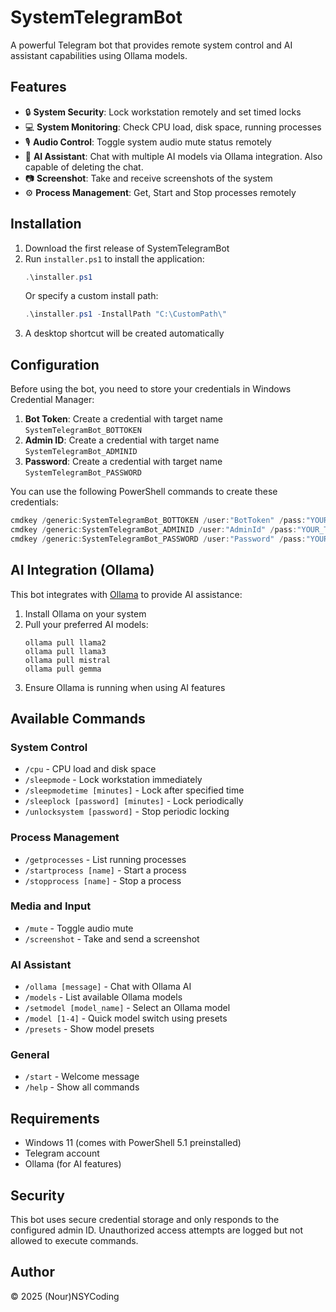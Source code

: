 # SystemTelegramBot

A powerful Telegram bot that provides remote system control and AI assistant capabilities using Ollama models.

## Features
- 🔒 **System Security**: Lock workstation remotely and set timed locks
- 💻 **System Monitoring**: Check CPU load, disk space, running processes
- 🎙️ **Audio Control**: Toggle system audio mute status remotely
- 🤖 **AI Assistant**: Chat with multiple AI models via Ollama integration. Also capable of deleting the chat.
- 📷 **Screenshot**: Take and receive screenshots of the system
- ⚙️ **Process Management**: Get, Start and Stop processes remotely

## Installation

1. Download the first release of SystemTelegramBot
2. Run `installer.ps1` to install the application:
   ```powershell
   .\installer.ps1
   ```
   Or specify a custom install path:
   ```powershell
   .\installer.ps1 -InstallPath "C:\CustomPath\"
   ```
3. A desktop shortcut will be created automatically

## Configuration

Before using the bot, you need to store your credentials in Windows Credential Manager:

1. **Bot Token**: Create a credential with target name `SystemTelegramBot_BOTTOKEN`
2. **Admin ID**: Create a credential with target name `SystemTelegramBot_ADMINID` 
3. **Password**: Create a credential with target name `SystemTelegramBot_PASSWORD`

You can use the following PowerShell commands to create these credentials:

```powershell
cmdkey /generic:SystemTelegramBot_BOTTOKEN /user:"BotToken" /pass:"YOUR_BOT_TOKEN"
cmdkey /generic:SystemTelegramBot_ADMINID /user:"AdminId" /pass:"YOUR_TELEGRAM_ID"
cmdkey /generic:SystemTelegramBot_PASSWORD /user:"Password" /pass:"YOUR_ACCESS_PASSWORD"
```

## AI Integration (Ollama)

This bot integrates with [Ollama](https://ollama.ai/) to provide AI assistance:

1. Install Ollama on your system
2. Pull your preferred AI models:
   ```
   ollama pull llama2
   ollama pull llama3
   ollama pull mistral
   ollama pull gemma
   ```
3. Ensure Ollama is running when using AI features

## Available Commands

### System Control
- `/cpu` - CPU load and disk space
- `/sleepmode` - Lock workstation immediately
- `/sleepmodetime [minutes]` - Lock after specified time
- `/sleeplock [password] [minutes]` - Lock periodically
- `/unlocksystem [password]` - Stop periodic locking

### Process Management
- `/getprocesses` - List running processes
- `/startprocess [name]` - Start a process
- `/stopprocess [name]` - Stop a process

### Media and Input
- `/mute` - Toggle audio mute
- `/screenshot` - Take and send a screenshot

### AI Assistant
- `/ollama [message]` - Chat with Ollama AI
- `/models` - List available Ollama models
- `/setmodel [model_name]` - Select an Ollama model
- `/model [1-4]` - Quick model switch using presets
- `/presets` - Show model presets

### General
- `/start` - Welcome message
- `/help` - Show all commands

## Requirements

- Windows 11 (comes with PowerShell 5.1 preinstalled)
- Telegram account
- Ollama (for AI features)

## Security

This bot uses secure credential storage and only responds to the configured admin ID.
Unauthorized access attempts are logged but not allowed to execute commands.

## Author

© 2025 (Nour)NSYCoding
